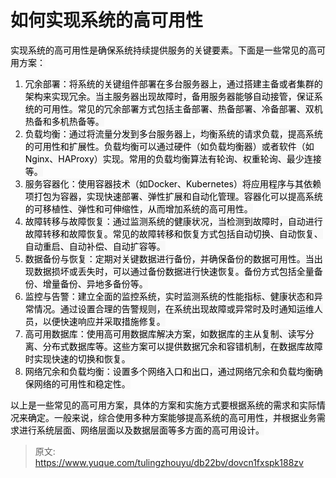 # 如何实现系统的高可用性

<font style="color:rgb(0, 0, 0);background-color:rgb(248, 248, 248);">实现系统的高可用性是确保系统持续提供服务的关键要素。下面是一些常见的高可用方案：</font>

1. <font style="color:rgb(0, 0, 0);background-color:rgb(248, 248, 248);">冗余部署：将系统的关键组件部署在多台服务器上，通过搭建主备或者集群的架构来实现冗余。当主服务器出现故障时，备用服务器能够自动接管，保证系统的可用性。常见的冗余部署方式包括主备部署、热备部署、冷备部署、双机热备和多机热备等。</font>
2. <font style="color:rgb(0, 0, 0);background-color:rgb(248, 248, 248);">负载均衡：通过将流量分发到多台服务器上，均衡系统的请求负载，提高系统的可用性和扩展性。负载均衡可以通过硬件（如负载均衡器）或者软件（如Nginx、HAProxy）实现。常用的负载均衡算法有轮询、权重轮询、最少连接等。</font>
3. <font style="color:rgb(0, 0, 0);background-color:rgb(248, 248, 248);">服务容器化：使用容器技术（如Docker、Kubernetes）将应用程序与其依赖项打包为容器，实现快速部署、弹性扩展和自动化管理。容器化可以提高系统的可移植性、弹性和可伸缩性，从而增加系统的高可用性。</font>
4. <font style="color:rgb(0, 0, 0);background-color:rgb(248, 248, 248);">故障转移与故障恢复：通过监测系统的健康状况，当检测到故障时，自动进行故障转移和故障恢复。常见的故障转移和恢复方式包括自动切换、自动恢复、自动重启、自动补偿、自动扩容等。</font>
5. <font style="color:rgb(0, 0, 0);background-color:rgb(248, 248, 248);">数据备份与恢复：定期对关键数据进行备份，并确保备份的数据可用性。当出现数据损坏或丢失时，可以通过备份数据进行快速恢复。备份方式包括全量备份、增量备份、异地多备份等。</font>
6. <font style="color:rgb(0, 0, 0);background-color:rgb(248, 248, 248);">监控与告警：建立全面的监控系统，实时监测系统的性能指标、健康状态和异常情况。通过设置合理的告警规则，在系统出现故障或异常时及时通知运维人员，以便快速响应并采取措施修复。</font>
7. <font style="color:rgb(0, 0, 0);background-color:rgb(248, 248, 248);">高可用数据库：使用高可用数据库解决方案，如数据库的主从复制、读写分离、分布式数据库等。这些方案可以提供数据冗余和容错机制，在数据库故障时实现快速的切换和恢复。</font>
8. <font style="color:rgb(0, 0, 0);background-color:rgb(248, 248, 248);">网络冗余和负载均衡：设置多个网络入口和出口，通过网络冗余和负载均衡确保网络的可用性和稳定性。</font>

<font style="color:rgb(0, 0, 0);background-color:rgb(248, 248, 248);">以上是一些常见的高可用方案，具体的方案和实施方式要根据系统的需求和实际情况来确定。一般来说，综合使用多种方案能够提高系统的高可用性，并根据业务需求进行系统层面、网络层面以及数据层面等多方面的高可用设计。</font>



> 原文: <https://www.yuque.com/tulingzhouyu/db22bv/dovcn1fxspk188zv>